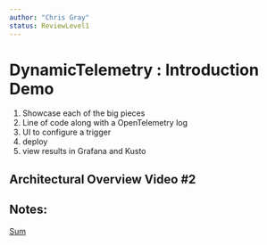 ```yaml
---
author: "Chris Gray"
status: ReviewLevel1
---
```


# DynamicTelemetry : Introduction Demo

1. Showcase each of the big pieces
1. Line of code along with a OpenTelemetry log
1. UI to configure a trigger
1. deploy
1. view results in Grafana and Kusto

## Architectural Overview Video #2

## Notes:

[Sum](./Misfiled.Meter.Sum.kql.md)
